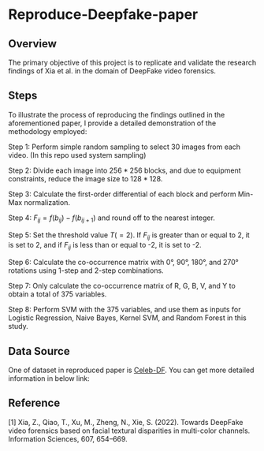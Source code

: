 # Reproduce-Deepfake-paper

## Overview
The primary objective of this project is to replicate and validate the research findings of Xia et al. in the domain of DeepFake video forensics.


## Steps
To illustrate the process of reproducing the findings outlined in the aforementioned paper, I provide a detailed demonstration of the methodology employed:



Step 1: Perform simple random sampling to select 30 images from each video. (In this repo used system sampling)

Step 2: Divide each image into $256*256$ blocks, and due to equipment constraints, reduce the image size to $128*128$.

Step 3: Calculate the first-order differential of each block and perform Min-Max normalization.

Step 4: $F_{ij} = f(b_{ij}) - f(b_{ij+1})$ and round off to the nearest integer.

Step 5: Set the threshold value $T (=2)$. If $F_{ij}$ is greater than or equal to 2, it is set to 2, and if $F_{ij}$ is less than or equal to -2, it is set to -2.

Step 6: Calculate the co-occurrence matrix with 0°, 90°, 180°, and 270° rotations using 1-step and 2-step combinations.

Step 7: Only calculate the co-occurrence matrix of R, G, B, V, and Y to obtain a total of 375 variables.

Step 8: Perform SVM with the 375 variables, and use them as inputs for Logistic Regression, Naive Bayes, Kernel SVM, and Random Forest in this study.


## Data Source
One of dataset in reproduced paper is [Celeb-DF](https://github.com/yuezunli/celeb-deepfakeforensics). You can get more detailed information in below link: 


## Reference 
[1] Xia, Z., Qiao, T., Xu, M., Zheng, N., Xie, S. (2022). Towards DeepFake video forensics based on facial textural disparities in multi-color channels. Information Sciences, 607, 654–669.